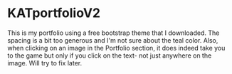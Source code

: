 # KATportfolioV2

This is my portfolio using a free bootstrap theme that I downloaded.  The spacing is a bit too generous and I'm not sure about the teal color.  Also, when clicking on an image in the Portfolio section, it does indeed take you to the game but only if you click on the text- not just anywhere on the image.  Will try to fix later.